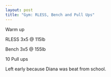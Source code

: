 ```yaml
---
layout: post
title: "Gym: RLESS, Bench and Pull Ups"
---
```


Warm up

RLESS 3x5 @ 115lb  

Bench 3x5 @ 155lb  

10 Pull ups

Left early because Diana was beat from school.
